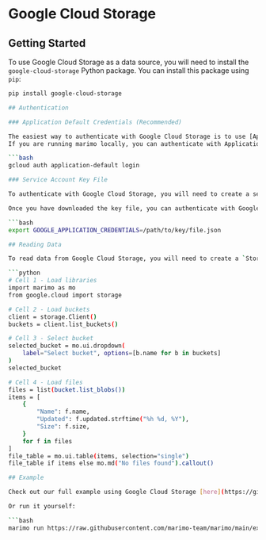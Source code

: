 # Google Cloud Storage

## Getting Started

To use Google Cloud Storage as a data source, you will need to install the `google-cloud-storage` Python package. You can install this package using `pip`:

```bash
pip install google-cloud-storage

## Authentication

### Application Default Credentials (Recommended)

The easiest way to authenticate with Google Cloud Storage is to use [Application Default Credentials](https://cloud.google.com/docs/authentication/production). If you are running marimo on Google Cloud and your resource has a service account attached, then Application Default Credentials will automatically be used.
If you are running marimo locally, you can authenticate with Application Default Credentials by running the following command:

```bash
gcloud auth application-default login

### Service Account Key File

To authenticate with Google Cloud Storage, you will need to create a service account and download the service account key file. You can create a service account and download the key file by following the instructions [here](https://cloud.google.com/iam/docs/creating-managing-service-account-keys).

Once you have downloaded the key file, you can authenticate with Google Cloud Storage by setting the `GOOGLE_APPLICATION_CREDENTIALS` environment variable to the path of the key file:

```bash
export GOOGLE_APPLICATION_CREDENTIALS=/path/to/key/file.json

## Reading Data

To read data from Google Cloud Storage, you will need to create a `StorageClient` object. You can then use this object to read data from Google Cloud Storage.

```python
# Cell 1 - Load libraries
import marimo as mo
from google.cloud import storage

# Cell 2 - Load buckets
client = storage.Client()
buckets = client.list_buckets()

# Cell 3 - Select bucket
selected_bucket = mo.ui.dropdown(
    label="Select bucket", options=[b.name for b in buckets]
)
selected_bucket

# Cell 4 - Load files
files = list(bucket.list_blobs())
items = [
    {
        "Name": f.name,
        "Updated": f.updated.strftime("%h %d, %Y"),
        "Size": f.size,
    }
    for f in files
]
file_table = mo.ui.table(items, selection="single")
file_table if items else mo.md("No files found").callout()

## Example

Check out our full example using Google Cloud Storage [here](https://github.com/marimo-team/marimo/blob/main/examples/cloud/gcp/google_cloud_storage.py)

Or run it yourself:

```bash
marimo run https://raw.githubusercontent.com/marimo-team/marimo/main/examples/cloud/gcp/google_cloud_storage.py
